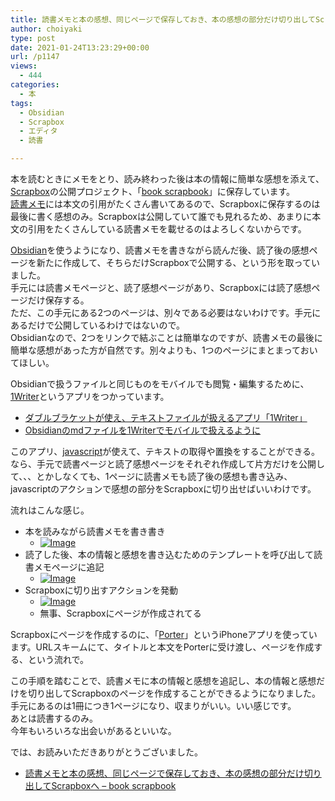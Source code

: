 ```yaml
---
title: 読書メモと本の感想、同じページで保存しておき、本の感想の部分だけ切り出してScrapboxへ
author: choiyaki
type: post
date: 2021-01-24T13:23:29+00:00
url: /p1147
views:
  - 444
categories:
  - 本
tags:
  - Obsidian
  - Scrapbox
  - エディタ
  - 読書

---
```

本を読むときにメモをとり、読み終わった後は本の情報に簡単な感想を添えて、[Scrapbox][1]の公開プロジェクト、「[book scrapbook][2]」に保存しています。  
[読書メモ][3]には本文の引用がたくさん書いてあるので、Scrapboxに保存するのは最後に書く感想のみ。Scrapboxは公開していて誰でも見れるため、あまりに本文の引用をたくさんしている読書メモを載せるのはよろしくないからです。

[Obsidian][4]を使うようになり、読書メモを書きながら読んだ後、読了後の感想ページを新たに作成して、そちらだけScrapboxで公開する、という形を取っていました。  
手元には読書メモページと、読了感想ページがあり、Scrapboxには読了感想ページだけ保存する。  
ただ、この手元にある2つのページは、別々である必要はないわけです。手元にあるだけで公開しているわけではないので。  
Obsidianなので、2つをリンクで結ぶことは簡単なのですが、読書メモの最後に簡単な感想があった方が自然です。別々よりも、1つのページにまとまっておいてほしい。

Obsidianで扱うファイルと同じものをモバイルでも閲覧・編集するために、[1Writer][5]というアプリをつかっています。

  * [ダブルブラケットが使え、テキストファイルが扱えるアプリ「1Writer」][6]
  * [Obsidianのmdファイルを1Writerでモバイルで扱えるように][7]

このアプリ、[javascript][8]が使えて、テキストの取得や置換をすることができる。なら、手元で読書ページと読了感想ページをそれぞれ作成して片方だけを公開して、、、とかしなくても、1ページに読書メモも読了後の感想も書き込み、javascriptのアクションで感想の部分をScrapboxに切り出せばいいわけです。

流れはこんな感じ。

  * 本を読みながら読書メモを書き書き 
      * [<img src="https://i0.wp.com/i.gyazo.com/eea6b666f73c4704c78bc19759e3a48e.jpg?w=660&#038;ssl=1" alt="Image" data-recalc-dims="1" />][9]
  * 読了した後、本の情報と感想を書き込むためのテンプレートを呼び出して読書メモページに追記 
      * [<img src="https://i0.wp.com/i.gyazo.com/ac25b591cc49f37afa03587b6ae472a1.jpg?w=660&#038;ssl=1" alt="Image" data-recalc-dims="1" />][10]
  * Scrapboxに切り出すアクションを発動 
      * [<img src="https://i1.wp.com/i.gyazo.com/288c2730bd9fe0126abad2d01c530b9b.jpg?w=660&#038;ssl=1" alt="Image" data-recalc-dims="1" />][11]
      * 無事、Scrapboxにページが作成されてる

Scrapboxにページを作成するのに、「[Porter][12]」というiPhoneアプリを使っています。URLスキームにて、タイトルと本文をPorterに受け渡し、ページを作成する、という流れで。

この手順を踏むことで、読書メモに本の情報と感想を追記し、本の情報と感想だけを切り出してScrapboxのページを作成することができるようになりました。  
手元にあるのは1冊につき1ページになり、収まりがいい。いい感じです。  
あとは読書するのみ。  
今年もいろいろな出会いがあるといいな。

では、お読みいただきありがとうございました。

  * [読書メモと本の感想、同じページで保存しておき、本の感想の部分だけ切り出してScrapboxへ &#8211; book scrapbook][13]

 [1]: https://scrapbox.io/choiyaki-hondana/Scrapbox
 [2]: https://scrapbox.io/choiyaki-hondana/
 [3]: https://scrapbox.io/choiyaki-hondana/%E8%AA%AD%E6%9B%B8%E3%83%A1%E3%83%A2
 [4]: https://scrapbox.io/choiyaki-hondana/Obsidian
 [5]: https://scrapbox.io/choiyaki-hondana/1Writer
 [6]: https://scrapbox.io/choiyaki-hondana/%E3%83%80%E3%83%96%E3%83%AB%E3%83%96%E3%83%A9%E3%82%B1%E3%83%83%E3%83%88%E3%81%8C%E4%BD%BF%E3%81%88%E3%80%81%E3%83%86%E3%82%AD%E3%82%B9%E3%83%88%E3%83%95%E3%82%A1%E3%82%A4%E3%83%AB%E3%81%8C%E6%89%B1%E3%81%88%E3%82%8B%E3%82%A2%E3%83%97%E3%83%AA%E3%80%8C1Writer%E3%80%8D
 [7]: https://scrapbox.io/choiyaki-hondana/Obsidian%E3%81%AEmd%E3%83%95%E3%82%A1%E3%82%A4%E3%83%AB%E3%82%921Writer%E3%81%A7%E3%83%A2%E3%83%90%E3%82%A4%E3%83%AB%E3%81%A7%E6%89%B1%E3%81%88%E3%82%8B%E3%82%88%E3%81%86%E3%81%AB
 [8]: https://scrapbox.io/choiyaki-hondana/javascript
 [9]: https://i0.wp.com/i.gyazo.com/eea6b666f73c4704c78bc19759e3a48e.jpg?ssl=1
 [10]: https://i0.wp.com/i.gyazo.com/ac25b591cc49f37afa03587b6ae472a1.jpg?ssl=1
 [11]: https://i1.wp.com/i.gyazo.com/288c2730bd9fe0126abad2d01c530b9b.jpg?ssl=1
 [12]: https://scrapbox.io/choiyaki-hondana/Porter
 [13]: https://scrapbox.io/choiyaki-hondana/%E8%AA%AD%E6%9B%B8%E3%83%A1%E3%83%A2%E3%81%A8%E6%9C%AC%E3%81%AE%E6%84%9F%E6%83%B3%E3%80%81%E5%90%8C%E3%81%98%E3%83%9A%E3%83%BC%E3%82%B8%E3%81%A7%E4%BF%9D%E5%AD%98%E3%81%97%E3%81%A6%E3%81%8A%E3%81%8D%E3%80%81%E6%9C%AC%E3%81%AE%E6%84%9F%E6%83%B3%E3%81%AE%E9%83%A8%E5%88%86%E3%81%A0%E3%81%91%E5%88%87%E3%82%8A%E5%87%BA%E3%81%97%E3%81%A6Scrapbox%E3%81%B8